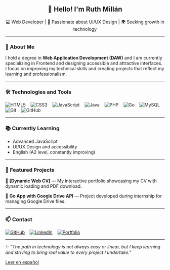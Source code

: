 <h2 align="center">👋 Hello! I'm Ruth Millán</h2>

<p align="center">
💻 Web Developer | 🎨 Passionate about UI/UX Design | 🌍 Seeking growth in technology
</p>

---

### 🚀 About Me

I hold a degree in **Web Application Development (DAW)** and I am currently specializing in Frontend and designing accessible and attractive interfaces.  
I focus on improving my technical skills and creating projects that reflect my learning and professionalism.

---

### 🛠️ Technologies and Tools

![HTML5](https://img.shields.io/badge/HTML5-E34F26?style=flat-square&logo=html5&logoColor=white) &nbsp;&nbsp; 
![CSS3](https://img.shields.io/badge/CSS3-1572B6?style=flat-square&logo=css3&logoColor=white) &nbsp;&nbsp; 
![JavaScript](https://img.shields.io/badge/JavaScript-F7DF1E?style=flat-square&logo=javascript&logoColor=black) &nbsp;&nbsp; 
![Java](https://img.shields.io/badge/Java-007396?style=flat-square&logo=java&logoColor=white) &nbsp;&nbsp; 
![PHP](https://img.shields.io/badge/PHP-777BB4?style=flat-square&logo=php&logoColor=white) &nbsp;&nbsp; 
![Go](https://img.shields.io/badge/Go-00ADD8?style=flat-square&logo=go&logoColor=white) &nbsp;&nbsp; 
![MySQL](https://img.shields.io/badge/MySQL-4479A1?style=flat-square&logo=mysql&logoColor=white) &nbsp;&nbsp; 
![Git](https://img.shields.io/badge/Git-F05032?style=flat-square&logo=git&logoColor=white) &nbsp;&nbsp; 
![GitHub](https://img.shields.io/badge/GitHub-181717?style=flat-square&logo=github&logoColor=white)

---

### 📚 Currently Learning
- Advanced JavaScript 
- UI/UX Design and accessibility  
- English (A2 level, constantly improving)

---

### 📌 Featured Projects

🔹 **[Dynamic Web CV]** — My interactive portfolio showcasing my CV with dynamic loading and PDF download.

🔹 **Go App with Google Drive API** — Project developed during internship for managing Google Drive files.

---

### 📫 Contact

[![GitHub](https://img.shields.io/badge/GitHub-181717?style=flat&logo=github&logoColor=white)](https://github.com/Ruthmp)  &nbsp;&nbsp;&nbsp;[![LinkedIn](https://img.shields.io/badge/LinkedIn-0A66C2?style=flat&logo=linkedin&logoColor=white)](https://www.linkedin.com/in/ruth-millan-piqueras/) &nbsp;&nbsp;&nbsp;[![Portfolio](https://img.shields.io/badge/Portfolio-%2300C853.svg?style=flat&logo=aboutme&logoColor=white)](https://portfolio-ruth.vercel.app/#top)

---

✨ *"The path in technology is not always easy or linear, but I keep learning and striving to bring real value to every project I undertake."*

[Leer en español](README.md)
